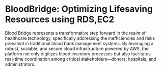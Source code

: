 #  BloodBridge: Optimizing Lifesaving Resources using RDS,EC2
 
Blood Bridge represents a transformative step forward in the realm of healthcare technology, specifically addressing the inefficiencies and risks prevalent in traditional blood bank management systems. By leveraging a robust, scalable, and secure cloud infrastructure powered by AWS, the platform not only digitizes blood inventory processes but also facilitates real-time coordination among critical stakeholders—donors, hospitals, and administrators. 
